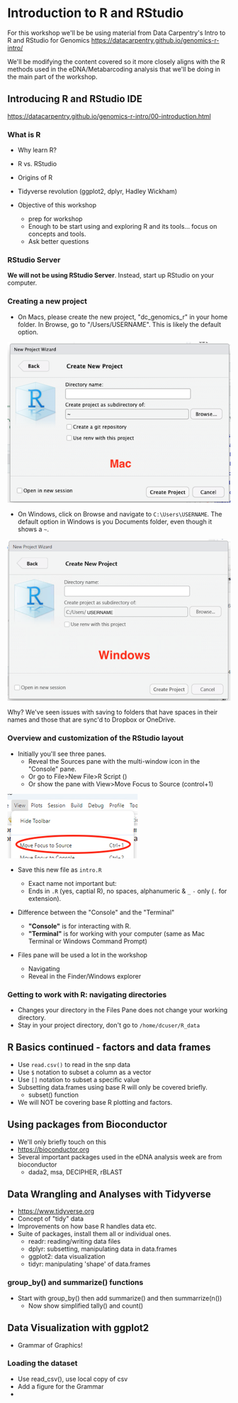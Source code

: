 # Introduction to R and RStudio

For this workshop we'll be be using material from Data Carpentry's Intro to R and RStudio for Genomics <https://datacarpentry.github.io/genomics-r-intro/>

We'll be modifying the content covered so it more closely aligns with the R methods used in the eDNA/Metabarcoding analysis that we'll be doing in the main part of the workshop.

## Introducing R and RStudio IDE

<https://datacarpentry.github.io/genomics-r-intro/00-introduction.html>

### What is R

- Why learn R?
- R vs. RStudio
- Origins of R
- Tidyverse revolution (ggplot2, dplyr, Hadley Wickham)

- Objective of this workshop
  - prep for workshop
  - Enough to be start using and exploring R and its tools... focus on concepts and tools.
  - Ask better questions

### RStudio Server

**We will not be using RStudio Server**. Instead, start up RStudio on your computer.

### Creating a new project

- On Macs, please create the new project, "dc_genomics_r" in your home folder. In Browse, go to "/Users/USERNAME". This is likely the default option.

![New project window on Mac](../images/mac-create-new-project.png)

- On Windows, click on Browse and navigate to `C:\Users\USERNAME`. The default option in Windows is you Documents folder, even though it shows a `~`.

![New project window on Windows](../images/windows-create-new-project.png)

Why? We've seen issues with saving to folders that have spaces in their names and those that are sync'd to Dropbox or OneDrive.

### Overview and customization of the RStudio layout

- Initially you'll see three panes.
  - Reveal the Sources pane with the multi-window icon in the "Console" pane.
  - Or go to File>New File>R Script ()
  - Or show the pane with View>Move Focus to Source (control+1)

![Reveal Sourced Pane](../images/show-source-pane.png)

- Save this new file as `intro.R`
  - Exact name not important but:
  - Ends in `.R` (yes, captial R), no spaces, alphanumeric &  `_` `-` only (`.` for extension).

- Difference between the "Console" and the "Terminal"
  - **"Console"** is for interacting with R.
  - **"Terminal"** is for working with your computer (same as Mac Terminal or Windows Command Prompt)

- Files pane will be used a lot in the workshop
  - Navigating
  - Reveal in the Finder/Windows explorer

### Getting to work with R: navigating directories

- Changes your directory in the Files Pane does not change your working directory.
- Stay in your project directory, don't go to `/home/dcuser/R_data`

## R Basics continued - factors and data frames

- Use `read.csv()` to read in the snp data
- Use `$` notation to subset a column as a vector
- Use `[]` notation to subset a specific value
- Subsetting data.frames using base R will only be covered briefly.
  - subset() function
- We will NOT be covering base R plotting and factors.

## Using packages from Bioconductor

- We'll only briefly touch on this
- <https://bioconductor.org>
- Several important packages used in the eDNA analysis week are from bioconductor
  - dada2, msa, DECIPHER, rBLAST

## Data Wrangling and Analyses with Tidyverse

- <https://www.tidyverse.org>
- Concept of "tidy" data
- Improvements on how base R handles data etc.
- Suite of packages, install them all or individual ones.
  - readr: reading/writing data files
  - dplyr: subsetting, manipulating data in data.frames
  - ggplot2: data visualization
  - tidyr: manipulating 'shape' of data.frames

### group_by() and summarize() functions

- Start with group_by() then add summarize() and then summarrize(n())
  - Now show simplified tally() and count()

## Data Visualization with ggplot2

- Grammar of Graphics!

### Loading the dataset

- Use read_csv(), use local copy of csv
- Add a figure for the Grammar
- 